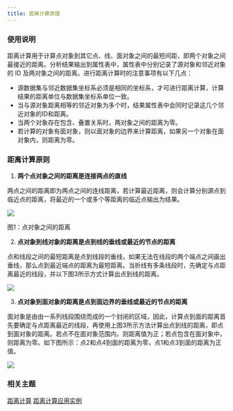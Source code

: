 ```yaml
---
title: 距离计算原理
---
```



### 使用说明

距离计算用于计算点对象到其它点、线、面对象之间的最短间距，即两个对象之间最接近的距离。分析结果输出到属性表中，属性表中分别记录了源对象和邻近对象的
ID 及两对象之间的距离。进行距离计算时的注意事项有以下几点：

-   源数据集与邻近数据集坐标系必须是相同的坐标系，才可进行距离计算，计算结果的距离单位与数据集坐标系单位一致。
-   当与源对象距离相等的邻近对象为多个时，结果属性表中会同时记录这几个邻近对象的ID和距离。
-   当两个对象存在包含、叠置关系时，两对象之间的距离为零。
-   若计算的对象有面对象，则以面对象的边界来计算距离，如果另一个对象在面对象内，则距离为零。

### 距离计算原则

1.  **两个点对象之间的距离是连接两点的直线**

   两点之间的距离即为两点之间的连线距离，若计算最近距离，则会计算分别源点到临近点的距离，将最近的一个或多个等距离的临近点输出为结果。

![](/iDesktop-Cross/ProximityAnalyst/img/DistanceMeasure1.png)

图1：点对象之间的距离


2.  **点对象到线对象的距离是点到线的垂线或最近的节点的距离**

   点和线段之间的最短距离是点到线段的垂线，如果无法在线段的两个端点之间画出垂线，那么点到最近端点的距离为最短距离。当折线有多条线段时，先确定与点距离最近的线段，并以下图3所示方式计算出点到线的距离。

![](/iDesktop-Cross/img/DistanceMeasure2.png)


3.  **点对象到面对象的距离是点到面边界的垂线或最近的节点的距离**

   面对象是由由一系列线段围绕而成的一个封闭的区域，因此，计算点到面的距离首先要确定与点距离最近的线段，再使用上图3所示方法计算出点到线的距离，即点到面对象的距离。若点不在面对象范围内，则距离值为正；若点包含在面对象中，则距离为零。如下图所示：点2和点4到面的距离为零，点1和点3到面的距离为正值。

![](/iDesktop-Cross/img/DistanceMeasure3.png)



### 相关主题

[距离计算](/iDesktop-Cross/ProximityAnalyst/DistanceMeasure)
[距离计算应用实例](/iDesktop-Cross/ProximityAnalyst/DistanceAnalyst_Example)


